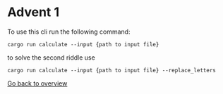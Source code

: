 # Advent 1

To use this cli run the following command:

`cargo run calculate --input {path to input file}`

to solve the second riddle use

`cargo run calculate --input {path to input file} --replace_letters`

[Go back to overview][overview]

[overview]: ../README.md